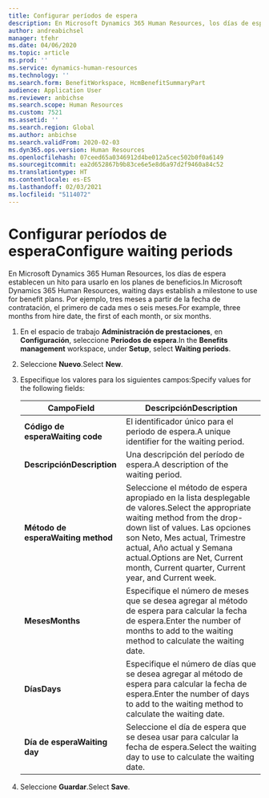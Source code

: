 ```yaml
---
title: Configurar períodos de espera
description: En Microsoft Dynamics 365 Human Resources, los días de espera establecen un hito para usarlo en los planes de beneficios.
author: andreabichsel
manager: tfehr
ms.date: 04/06/2020
ms.topic: article
ms.prod: ''
ms.service: dynamics-human-resources
ms.technology: ''
ms.search.form: BenefitWorkspace, HcmBenefitSummaryPart
audience: Application User
ms.reviewer: anbichse
ms.search.scope: Human Resources
ms.custom: 7521
ms.assetid: ''
ms.search.region: Global
ms.author: anbichse
ms.search.validFrom: 2020-02-03
ms.dyn365.ops.version: Human Resources
ms.openlocfilehash: 07ceed65a0346912d4be012a5cec502b0f0a6149
ms.sourcegitcommit: ea2d652867b9b83ce6e5e8d6a97d2f9460a84c52
ms.translationtype: HT
ms.contentlocale: es-ES
ms.lasthandoff: 02/03/2021
ms.locfileid: "5114072"
---
```

# <a name="configure-waiting-periods"></a><span data-ttu-id="5775b-103">Configurar períodos de espera</span><span class="sxs-lookup"><span data-stu-id="5775b-103">Configure waiting periods</span></span>

<span data-ttu-id="5775b-104">En Microsoft Dynamics 365 Human Resources, los días de espera establecen un hito para usarlo en los planes de beneficios.</span><span class="sxs-lookup"><span data-stu-id="5775b-104">In Microsoft Dynamics 365 Human Resources, waiting days establish a milestone to use for benefit plans.</span></span> <span data-ttu-id="5775b-105">Por ejemplo, tres meses a partir de la fecha de contratación, el primero de cada mes o seis meses.</span><span class="sxs-lookup"><span data-stu-id="5775b-105">For example, three months from hire date, the first of each month, or six months.</span></span>   

1. <span data-ttu-id="5775b-106">En el espacio de trabajo **Administración de prestaciones**, en **Configuración**, seleccione **Periodos de espera**.</span><span class="sxs-lookup"><span data-stu-id="5775b-106">In the **Benefits management** workspace, under **Setup**, select **Waiting periods**.</span></span>

2. <span data-ttu-id="5775b-107">Seleccione **Nuevo**.</span><span class="sxs-lookup"><span data-stu-id="5775b-107">Select **New**.</span></span>

3. <span data-ttu-id="5775b-108">Especifique los valores para los siguientes campos:</span><span class="sxs-lookup"><span data-stu-id="5775b-108">Specify values for the following fields:</span></span>

   | <span data-ttu-id="5775b-109">Campo</span><span class="sxs-lookup"><span data-stu-id="5775b-109">Field</span></span> | <span data-ttu-id="5775b-110">Descripción</span><span class="sxs-lookup"><span data-stu-id="5775b-110">Description</span></span> |
   | --- | --- |
   | <span data-ttu-id="5775b-111">**Código de espera**</span><span class="sxs-lookup"><span data-stu-id="5775b-111">**Waiting code**</span></span> | <span data-ttu-id="5775b-112">El identificador único para el periodo de espera.</span><span class="sxs-lookup"><span data-stu-id="5775b-112">A unique identifier for the waiting period.</span></span> |
   | <span data-ttu-id="5775b-113">**Descripción**</span><span class="sxs-lookup"><span data-stu-id="5775b-113">**Description**</span></span> | <span data-ttu-id="5775b-114">Una descripción del período de espera.</span><span class="sxs-lookup"><span data-stu-id="5775b-114">A description of the waiting period.</span></span> |
   | <span data-ttu-id="5775b-115">**Método de espera**</span><span class="sxs-lookup"><span data-stu-id="5775b-115">**Waiting method**</span></span> | <span data-ttu-id="5775b-116">Seleccione el método de espera apropiado en la lista desplegable de valores.</span><span class="sxs-lookup"><span data-stu-id="5775b-116">Select the appropriate waiting method from the drop-down list of values.</span></span> <span data-ttu-id="5775b-117">Las opciones son Neto, Mes actual, Trimestre actual, Año actual y Semana actual.</span><span class="sxs-lookup"><span data-stu-id="5775b-117">Options are Net, Current month, Current quarter, Current year, and Current week.</span></span> |
   | <span data-ttu-id="5775b-118">**Meses**</span><span class="sxs-lookup"><span data-stu-id="5775b-118">**Months**</span></span> | <span data-ttu-id="5775b-119">Especifique el número de meses que se desea agregar al método de espera para calcular la fecha de espera.</span><span class="sxs-lookup"><span data-stu-id="5775b-119">Enter the number of months to add to the waiting method to calculate the waiting date.</span></span> |
   | <span data-ttu-id="5775b-120">**Días**</span><span class="sxs-lookup"><span data-stu-id="5775b-120">**Days**</span></span> | <span data-ttu-id="5775b-121">Especifique el número de días que se desea agregar al método de espera para calcular la fecha de espera.</span><span class="sxs-lookup"><span data-stu-id="5775b-121">Enter the number of days to add to the waiting method to calculate the waiting date.</span></span> |
   | <span data-ttu-id="5775b-122">**Día de espera**</span><span class="sxs-lookup"><span data-stu-id="5775b-122">**Waiting day**</span></span> | <span data-ttu-id="5775b-123">Seleccione el día de espera que se desea usar para calcular la fecha de espera.</span><span class="sxs-lookup"><span data-stu-id="5775b-123">Select the waiting day to use to calculate the waiting date.</span></span> |

4. <span data-ttu-id="5775b-124">Seleccione **Guardar**.</span><span class="sxs-lookup"><span data-stu-id="5775b-124">Select **Save**.</span></span>
